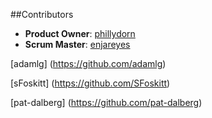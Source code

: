 

##Contributors

  - __Product Owner__: [phillydorn](https://github.com/phillydorn)
  - __Scrum Master__: [enjareyes](https://github.com/enjareyes)
  
  [adamlg] (https://github.com/adamlg)

  [sFoskitt] (https://github.com/SFoskitt)
  
  [pat-dalberg] (https://github.com/pat-dalberg)
